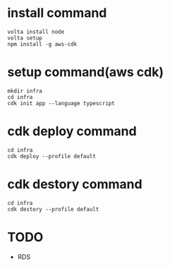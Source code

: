 # install command
```
volta install node
volta setup
npm install -g aws-cdk
```

# setup command(aws cdk)
```
mkdir infra
cd infra
cdk init app --language typescript
```

# cdk deploy command
```
cd infra
cdk deploy --profile default
```

# cdk destory command
```
cd infra
cdk destory --profile default
```

# TODO
- RDS